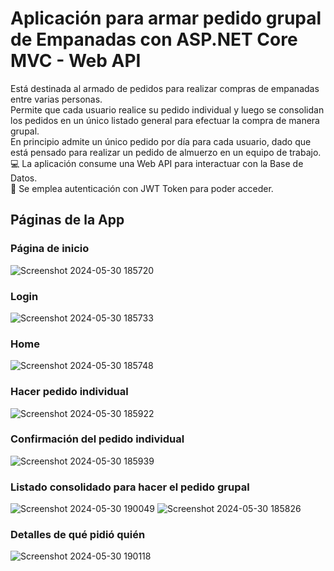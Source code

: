 # Aplicación para armar pedido grupal de Empanadas con ASP.NET Core MVC - Web API
Está destinada al armado de pedidos para realizar compras de empanadas entre varias personas. </br>
Permite que cada usuario realice su pedido individual y luego se consolidan los pedidos en un único listado general para efectuar la compra de manera grupal. </br>
En principio admite un único pedido por día para cada usuario, dado que está pensado para realizar un pedido de almuerzo en un equipo de trabajo.</br>
💻 La aplicación consume una Web API para interactuar con la Base de Datos.</br>
🔐 Se emplea autenticación con JWT Token para poder acceder.</br>

## Páginas de la App
### Página de inicio
![Screenshot 2024-05-30 185720](https://github.com/PintoDaniela/PedidoEmpanadas-ASP.NET_Core_MVC/assets/102257752/3256d0e2-06e9-4357-a14c-494a2df399ae)


### Login
![Screenshot 2024-05-30 185733](https://github.com/PintoDaniela/PedidoEmpanadas-ASP.NET_Core_MVC/assets/102257752/b13d2375-282e-46fd-a94f-fd3f9f71ad9b)


### Home
![Screenshot 2024-05-30 185748](https://github.com/PintoDaniela/PedidoEmpanadas-ASP.NET_Core_MVC/assets/102257752/bb7d97f0-06dd-4ba5-9c3b-389ec0429f80)



### Hacer pedido individual
![Screenshot 2024-05-30 185922](https://github.com/PintoDaniela/PedidoEmpanadas-ASP.NET_Core_MVC/assets/102257752/95a8625c-4bc0-4591-9d7c-235a3e7e9aa7)


### Confirmación del pedido individual
![Screenshot 2024-05-30 185939](https://github.com/PintoDaniela/PedidoEmpanadas-ASP.NET_Core_MVC/assets/102257752/0755ff39-9518-4002-9cb1-7648e0adf8c6)


### Listado consolidado para hacer el pedido grupal
![Screenshot 2024-05-30 190049](https://github.com/PintoDaniela/PedidoEmpanadas-ASP.NET_Core_MVC/assets/102257752/a2255fe4-25d8-4548-ac5f-ba4b457076f1)
![Screenshot 2024-05-30 185826](https://github.com/PintoDaniela/PedidoEmpanadas-ASP.NET_Core_MVC/assets/102257752/9892c0e5-2683-49c6-a9bc-40bcc8b3848d)




### Detalles de qué pidió quién
![Screenshot 2024-05-30 190118](https://github.com/PintoDaniela/PedidoEmpanadas-ASP.NET_Core_MVC/assets/102257752/e780c776-eb55-4c1e-8e89-9435caf7a668)
